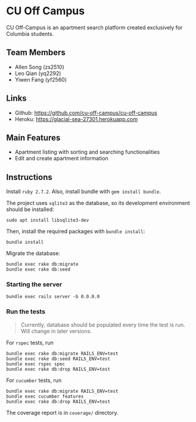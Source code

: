 # CU Off Campus

CU Off-Campus is an apartment search platform created exclusively for Columbia students.

## Team Members

- Allen Song (zs2510)
- Leo Qian (yq2292)
- Yiwen Fang (yf2560)

## Links

- Github: https://github.com/cu-off-campus/cu-off-campus
- Heroku: https://glacial-sea-27301.herokuapp.com

## Main Features

- Apartment listing with sorting and searching functionalities
- Edit and create apartment information

## Instructions

Install `ruby 2.7.2`. Also, install bundle with `gem install bundle`.

The project uses `sqlite3` as the database, so its development environment should be installed:

```
sudo apt install libsqlite3-dev
```

Then, install the required packages with `bundle install`:
```
bundle install
```

Migrate the database:
```
bundle exec rake db:migrate
bundle exec rake db:seed
```

### Starting the server

```
bundle exec rails server -b 0.0.0.0
```

### Run the tests

> Currently, database should be populated every time the test is run. Will change in later versions. 

For `rspec` tests, run

```
bundle exec rake db:migrate RAILS_ENV=test
bundle exec rake db:seed RAILS_ENV=test
bundle exec rspec spec
bundle exec rake db:drop RAILS_ENV=test
```

For `cucumber` tests, run

```
bundle exec rake db:migrate RAILS_ENV=test
bundle exec cucumber features
bundle exec rake db:drop RAILS_ENV=test
```

The coverage report is in `coverage/` directory.
